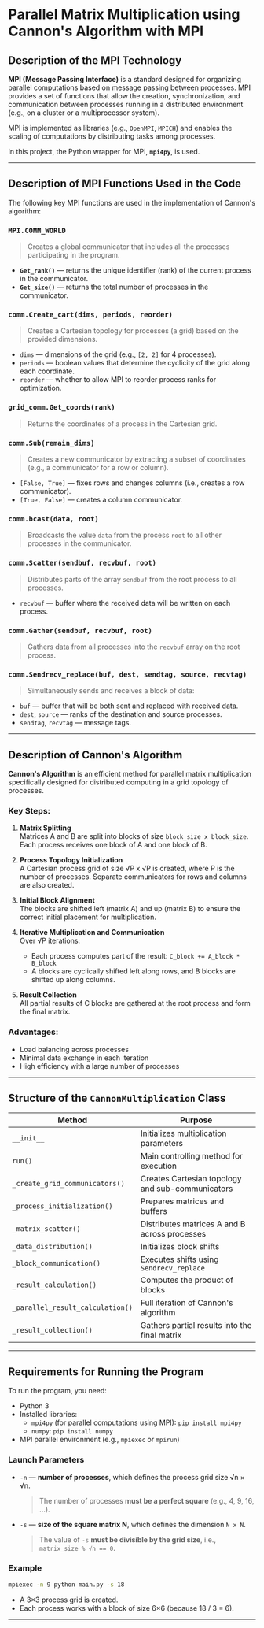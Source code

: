# Parallel Matrix Multiplication using Cannon's Algorithm with MPI

## Description of the MPI Technology

**MPI (Message Passing Interface)** is a standard designed for organizing parallel computations based on message passing between processes. MPI provides a set of functions that allow the creation, synchronization, and communication between processes running in a distributed environment (e.g., on a cluster or a multiprocessor system).

MPI is implemented as libraries (e.g., `OpenMPI`, `MPICH`) and enables the scaling of computations by distributing tasks among processes.

In this project, the Python wrapper for MPI, **`mpi4py`**, is used.

---

## Description of MPI Functions Used in the Code

The following key MPI functions are used in the implementation of Cannon's algorithm:

### `MPI.COMM_WORLD`
> Creates a global communicator that includes all the processes participating in the program.
- **`Get_rank()`** — returns the unique identifier (rank) of the current process in the communicator.
- **`Get_size()`** — returns the total number of processes in the communicator.

### `comm.Create_cart(dims, periods, reorder)`
> Creates a Cartesian topology for processes (a grid) based on the provided dimensions.
- `dims` — dimensions of the grid (e.g., `[2, 2]` for 4 processes).
- `periods` — boolean values that determine the cyclicity of the grid along each coordinate.
- `reorder` — whether to allow MPI to reorder process ranks for optimization.

### `grid_comm.Get_coords(rank)`
> Returns the coordinates of a process in the Cartesian grid.

### `comm.Sub(remain_dims)`
> Creates a new communicator by extracting a subset of coordinates (e.g., a communicator for a row or column).
- `[False, True]` — fixes rows and changes columns (i.e., creates a row communicator).
- `[True, False]` — creates a column communicator.

### `comm.bcast(data, root)`
> Broadcasts the value `data` from the process `root` to all other processes in the communicator.

### `comm.Scatter(sendbuf, recvbuf, root)`
> Distributes parts of the array `sendbuf` from the root process to all processes.
- `recvbuf` — buffer where the received data will be written on each process.

### `comm.Gather(sendbuf, recvbuf, root)`
> Gathers data from all processes into the `recvbuf` array on the root process.

### `comm.Sendrecv_replace(buf, dest, sendtag, source, recvtag)`
> Simultaneously sends and receives a block of data:
- `buf` — buffer that will be both sent and replaced with received data.
- `dest`, `source` — ranks of the destination and source processes.
- `sendtag`, `recvtag` — message tags.

---

## Description of Cannon's Algorithm

**Cannon's Algorithm** is an efficient method for parallel matrix multiplication specifically designed for distributed computing in a grid topology of processes.

### Key Steps:

1. **Matrix Splitting**  
   Matrices A and B are split into blocks of size `block_size x block_size`. Each process receives one block of A and one block of B.

2. **Process Topology Initialization**  
   A Cartesian process grid of size √P x √P is created, where P is the number of processes. Separate communicators for rows and columns are also created.

3. **Initial Block Alignment**  
   The blocks are shifted left (matrix A) and up (matrix B) to ensure the correct initial placement for multiplication.

4. **Iterative Multiplication and Communication**  
   Over √P iterations:
   - Each process computes part of the result: `C_block += A_block * B_block`
   - A blocks are cyclically shifted left along rows, and B blocks are shifted up along columns.

5. **Result Collection**  
   All partial results of C blocks are gathered at the root process and form the final matrix.

### Advantages:

- Load balancing across processes
- Minimal data exchange in each iteration
- High efficiency with a large number of processes

---

## Structure of the `CannonMultiplication` Class

| Method | Purpose |
|--------|---------|
| `__init__` | Initializes multiplication parameters |
| `run()` | Main controlling method for execution |
| `_create_grid_communicators()` | Creates Cartesian topology and sub-communicators |
| `_process_initialization()` | Prepares matrices and buffers |
| `_matrix_scatter()` | Distributes matrices A and B across processes |
| `_data_distribution()` | Initializes block shifts |
| `_block_communication()` | Executes shifts using `Sendrecv_replace` |
| `_result_calculation()` | Computes the product of blocks |
| `_parallel_result_calculation()` | Full iteration of Cannon's algorithm |
| `_result_collection()` | Gathers partial results into the final matrix |

---

## Requirements for Running the Program

To run the program, you need:

- Python 3
- Installed libraries:
  - `mpi4py` (for parallel computations using MPI): `pip install mpi4py`
  - `numpy`: `pip install numpy`
- MPI parallel environment (e.g., `mpiexec` or `mpirun`)

### Launch Parameters

- `-n` — **number of processes**, which defines the process grid size √n × √n.  
  > The number of processes **must be a perfect square** (e.g., 4, 9, 16, ...).

- `-s` — **size of the square matrix N**, which defines the dimension `N x N`.  
  > The value of `-s` **must be divisible by the grid size**, i.e., `matrix_size % √n == 0`.

### Example

```bash
mpiexec -n 9 python main.py -s 18
```

- A 3×3 process grid is created.
- Each process works with a block of size 6×6 (because 18 / 3 = 6).

---